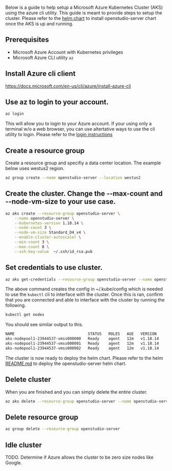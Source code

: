 Below is a guide to help setup a Microsoft Azure Kubernetes Cluster (AKS) using the azure cli utility. This guide is meant to provide steps to setup the cluster. Please refer to the [helm chart](/README.md) to install openstudio-server chart once the AKS is up and running.  

## Prerequisites

- Microsoft Azure Account with Kubernetes privileges
- Microsoft Azure CLI utility `az`

## Install Azure cli client
https://docs.microsoft.com/en-us/cli/azure/install-azure-cli


## Use az to login to your account. 
```bash
az login
```

This will allow you to login to your Azure account. If your using only a terminal w/o a web browser, you can use altertative ways to use the cli utility to login. Please refer to the [login instructions](https://docs.microsoft.com/en-us/cli/azure/reference-index?view=azure-cli-latest#az_login)

## Create a resource group

Create a resource group and specifiy a data center location. The example below uses westus2 region. 

```bash
az group create --name openstudio-server --location westus2
```


## Create the cluster. Change the --max-count and --node-vm-size to your use case. 

```bash
az aks create --resource-group openstudio-server \
    --name openstudio-server \
    --kubernetes-version 1.18.14 \
    --node-count 3 \
    --node-vm-size Standard_D4_v4 \
    --enable-cluster-autoscaler \
    --min-count 3 \
    --max-count 8 \
    --ssh-key-value  ~/.ssh/id_rsa.pub 
```

## Set credentials to use cluster. 

```bash
az aks get-credentials --resource-group openstudio-server --name openstudio-server
```

The above command creates the config in ~/.kube/config which is needed to use the `kubectl` cli to interface with the cluster. Once this is ran, confirm that you are connected and able to interface with the cluster by running the following. 

```bash
kubectl get nodes
```

You should see similar output to this. 

```bash
NAME                                STATUS   ROLES   AGE   VERSION
aks-nodepool1-23944537-vmss000000   Ready    agent   12m   v1.18.14
aks-nodepool1-23944537-vmss000001   Ready    agent   12m   v1.18.14
aks-nodepool1-23944537-vmss000002   Ready    agent   12m   v1.18.14
```
The cluster is now ready to deploy the helm chart. Please refer to the helm [README.md](../README.md) to deploy the openstudio-server helm chart. 

## Delete cluster

When you are finished and you can simply delete the entire cluster. 

```bash
az aks delete --resource-group openstudio-server --name openstudio-server
```

## Delete resource group 

```bash
az group delete --resource-group openstudio-server
```


## Idle cluster

TODO. Determine if Azure allows the cluster to be zero size nodes like Google. 
